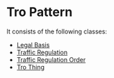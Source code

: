 # Tro Pattern

It consists of the following classes:

- [Legal Basis](LegalBasis.md)
- [Traffic Regulation](TrafficRegulation.md)
- [Traffic Regulation Order](TrafficRegulationOrder.md)
- [Tro Thing](TroThing.md)
